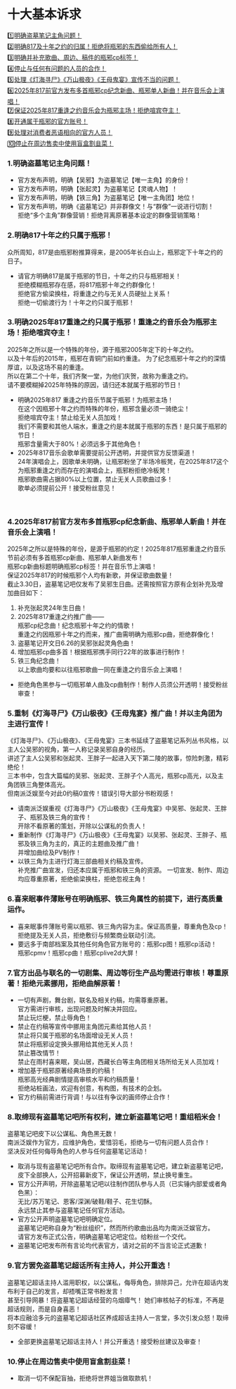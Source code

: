 # 十大基本诉求 

[1️⃣明确盗墓笔记主角问题！](require#section-1)<br>
[2️⃣明确817及十年之约的归属！拒绝将瓶邪的东西偷给所有人！](require#section-2)<br>
[3️⃣明确并补充歌曲、周边、稿件的瓶邪cp标签！](require#section-3)<br>
[4️⃣停止与任何有问题的人员的合作！](require#section-4)<br>
[5️⃣处理《灯海寻尸》《万山极夜》《王母鬼宴》宣传不当的问题！](require#section-5)<br>
[6️⃣2025年817前官方发布多首瓶邪cp纪念新曲、瓶邪单人新曲！并在音乐会上演唱！](require#section-6)<br>
[7️⃣保证2025年817重逢之约音乐会为瓶邪主场！拒绝喧宾夺主！](require#section-7)<br>
[8️⃣开通属于瓶邪的官方账号！](require#section-8)<br>
[9️⃣处理对消费者恶语相向的官方人员！](require#section-9)<br>
[🔟停止在周边售卖中使用盲盒割韭菜！](require#section-10)<br>

<a id="section-1"></a>
### 1.明确盗墓笔记主角问题！
* 官方发布声明，明确【吴邪】为盗墓笔记【唯一主角】的身份！
* 官方发布声明，明确【张起灵】为盗墓笔记【灵魂人物】！
* 官方发布声明，明确【铁三角】为盗墓笔记【唯一主角团】地位！
* 官方发布声明，明确《盗墓笔记》并非群像文！与“群像”一说进行切割！<br>
拒绝“多个主角”群像营销！拒绝背离原著基本设定的群像营销策略！

<a id="section-2"></a>
### 2.明确817十年之约只属于瓶邪！
众所周知，817是由瓶邪粉推算得来，是2005年长白山上，瓶邪定下十年之约的日子。
* 请官方明确817是属于瓶邪的节日，十年之约只与瓶邪相关！<br>
拒绝模糊瓶邪存在感，将817瓶邪十年之约群像化！<br>
拒绝官方偷梁换柱，将重逢之约与无关人员硬扯上关系！<br>
拒绝一切偷渡行为！十年之约只属于瓶邪！

<a id="section-3"></a>
### 3.明确2025年817重逢之约只属于瓶邪！重逢之约音乐会为瓶邪主场！拒绝喧宾夺主！
2025年之所以是一个特殊的年份，源于瓶邪2005年定下的十年之约。<br>
以及十年后的2015年，瓶邪在青铜门前如约重逢。
为了纪念瓶邪十年之约的深情厚谊，以及这场不易的重逢。<br>
所以在第二个十年，我们齐聚一堂，为他们庆贺，故称为重逢之约。<br>
请不要模糊掉2025年特殊的原因，请归还本就属于瓶邪的节日！
* 明确2025年817 重逢之约音乐节属于瓶邪！为瓶邪主场！<br>
在这个因瓶邪十年之约而特殊的年份，瓶邪含量必须一骑绝尘！<br>
拒绝喧宾夺主！禁止给无关人员加戏！<br>
我们不需要和其他人端水，重逢之约是本就属于瓶邪的东西！是只属于瓶邪的节日！<br>
瓶邪含量需大于80%！必须远多于其他角色！
* 2025年817音乐会歌单需要提前公开透明，并提供官方反馈渠道！<br>
24年演唱会上，因歌单未明确，让瓶邪粉坐了半场冷板凳，在2025年817这个为瓶邪重逢之约而存在的演唱会上，瓶邪粉拒绝冷板凳！<br>
瓶邪歌曲需占据80%以上位置，禁止无关人员歌曲过多！<br>
歌单必须提前公开！接受粉丝意见！

<a id="section-4"></a> 
### 4.2025年817前官方发布多首瓶邪cp纪念新曲、瓶邪单人新曲！并在音乐会上演唱！
2025年之所以是特殊的年份，是源于瓶邪的约定！2025年817瓶邪重逢之约音乐节前必须有多首瓶邪cp新曲、瓶邪单人新曲发布！<br>
瓶邪cp新曲标题明确瓶邪cp标签！并在音乐节上演唱！<br>
保证2025年817的时候瓶邪个人均有新歌，并保证歌曲数量！<br>
截止3.30日，盗墓笔记吧仅发布了吴邪生日曲。还需按照官方原有企划补充及增加曲目如下：
1. 补充张起灵24年生日曲！
2. 2025年817重逢之约推广曲——<br>
瓶邪cp纪念曲！纪念瓶邪十年之约的情歌！<br>
重逢之约因瓶邪十年之约而来，推广曲需明确为瓶邪cp曲，拒绝群像化！
3. 盗墓笔记开文日6.26的吴邪张起灵角色曲！
4. 增加瓶邪cp曲多首！根据瓶邪携手同行22年的故事进行制作！
5. 铁三角纪念曲！<br>
以上歌曲均要和以往瓶邪歌曲一同在重逢之约音乐会上演唱！<br>
* 拒绝角色黑参与一切瓶邪单人曲及cp曲制作！制作人员须公开透明！接受粉丝审查！

 <a id="section-5"></a> 
### 5.重制《灯海寻尸》《万山极夜》《王母鬼宴》推广曲！并以主角团为主进行宣传！ 
《灯海寻尸》、《万山极夜》、《王母鬼宴》三本书延续了盗墓笔记系列丛书风格，以主人公吴邪的视角，第一人称记录吴邪自身的经历。<br>
讲述了主人公吴邪和张起灵、王胖子一起进入天下第二陵的故事，惊险刺激，精彩绝伦！<br>
三本书中，包含大篇幅的吴邪、张起灵、王胖子个人高光，瓶邪cp高光，以及主角团铁三角整体高光。 <br>
但南派泛娱至今对此0约稿0宣传！错误引导大部分书粉观感！
* 请南派泛娱重视《灯海寻尸》《万山极夜》《王母鬼宴》中吴邪、张起灵、王胖子、瓶邪及铁三角的宣传！<br>
开除不看原著的策划，开除以公谋私的负责人！
* 重新制作《灯海寻尸》《万山极夜》《王母鬼宴》以吴邪、张起灵、王胖子、瓶邪及铁三角为主的，真正的主题曲及推广曲！<br>
并增加曲绘及PV制作！
* 以铁三角为主进行灯海三部曲相关约稿及宣传。<br>
补充推广曲宣发，归还本应属于瓶邪和铁三角的资源。
一切宣发、制作、周边均应尊重原著，拒绝偷梁换柱，拒绝忽视主角！

<a id="section-6"></a>
### 6.喜来眠事件薄账号在明确瓶邪、铁三角属性的前提下，进行高质量运作。
* 喜来眠事件薄账号需以瓶邪、铁三角内容为主。保证高质量，尊重角色及cp！<br>
拒绝提及无关人员，拒绝敷衍与频繁商业联动引流。
* 要远多于南部档案及其他任何角色官方账号的：瓶邪cp图！瓶邪cp活动！<br>
瓶邪cpmv！瓶邪cp曲！瓶邪cplive2d大屏！

<a id="section-7"></a>
### 7.官方出品与联名的一切剧集、周边等衍生产品均需进行审核！尊重原著！拒绝元素挪用，拒绝曲解原著！
* 一切有声剧，舞台剧，联名及相关约稿，均需尊重原著。<br>
官方需进行审核，出现问题及时解决并回应。<br>
禁止玩烂梗，禁止辱角色！
* 禁止在约稿等宣传中挪用主角团元素给其他人员！<br>
禁止将只属于瓶邪的名场面增设无关人员！<br>
禁止将瓶邪设定换头挪用给其他无关人员！<br>
禁止篡改情节！<br>
禁止在雨村喜来眠，吴山居，西藏长白等主角团相关场所给无关人员加戏！
* 增加基于瓶邪原著经典场景的约稿！<br>
瓶邪高光经典剧情提高审核水平和约稿质量！<br>
拒绝站桩画法，欢迎有创意，有构图，有技术的企划。
* 官方约稿前需进行背调！与以往有争议的画师停止合作！

<a id="section-8"></a>
### 8.取缔现有盗墓笔记吧所有权利，建立新盗墓笔记吧！重组稻米会！
盗墓笔记吧皮下以公谋私、角色黑无数！<br>
南派泛娱作为官方，应维护角色，爱惜羽毛，拒绝与一切有问题人员合作！<br>
坚决反对任何侮辱角色的人参与任何盗墓笔记活动！
* 取消与现有盗墓笔记吧所有合作。取缔现有盗墓笔记吧，建立新盗墓笔记吧，皮下全部换人，公开招募新皮下，保证公开透明，禁止换号重生。
* 官方公开声明，开除盗墓笔记吧以往制作团队参与人员（已实锤内部爱或者角色黑）：<br>
无比/苏万笔记、恩客/深渊/破鞋/鞋子、花生切酥。<br>
永远禁止其参与盗墓笔记任何官方活动。
* 官方公开声明盗墓笔记吧明确定位。<br>
盗墓笔记吧称自身为“粉丝组织”，然而所约歌曲出品均为南派泛娱官方。<br>
请官方发布正式公告，明确盗墓笔记吧定位。给粉丝一个交代。
* 盗墓笔记吧发布所有言论均代表官方，请对之前的不当言论正式道歉！

<a id="section-9"></a>
### 9.官方罢免盗墓笔记超话所有主持人，并公开重选！
盗墓笔记超话主持人滥用职权，以公谋私，侮辱角色，排除异己，允许在超话内发布利于自己的发言，却捂嘴正常书粉发言！<br>
甚至引导网暴！将盗墓笔记超话经营的乌烟瘴气！
她们审核帖子的标准，不再是超话规则，而是自身喜恶！<br>
将本应融洽多元的盗墓笔记超话社区养成超话主持人一言堂，多次引发众怒！取缔刻不容缓！
* 全部更换盗墓笔记超话主持人！并公开重选！接受粉丝建议及审查！

<a id="section-10"></a>
### 10.停止在周边售卖中使用盲盒割韭菜！
* 取消一切不保配盲抽，拒绝将世界姐当做取款机！

